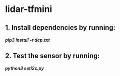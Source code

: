 # lidar-tfmini

## 1. Install dependencies by running: 
#### *pip3 install -r dep.txt*

## 2. Test the sensor by running:
#### *python3 seti2c.py*

